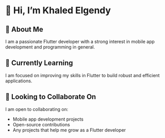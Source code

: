 # 👋 Hi, I’m Khaled Elgendy  

## 👀 About Me  
I am a passionate Flutter developer with a strong interest in mobile app development and programming in general.  

## 🌱 Currently Learning  
I am focused on improving my skills in Flutter to build robust and efficient applications.  

## 💞️ Looking to Collaborate On  
I am open to collaborating on:  
- Mobile app development projects  
- Open-source contributions  
- Any projects that help me grow as a Flutter developer  

